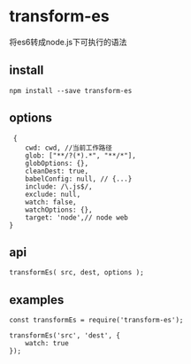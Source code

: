 # transform-es

将es6转成node.js下可执行的语法

## install

`npm install --save transform-es`

## options

```
 {
    cwd: cwd, //当前工作路径
    glob: ["**/?(*).*", "**/*"],
    globOptions: {},
    cleanDest: true,
    babelConfig: null, // {...}
    include: /\.js$/,
    exclude: null,
    watch: false,
    watchOptions: {},
    target: 'node',// node web
}
```

## api

```
transformEs( src, dest, options );
```

## examples 

```
const transformEs = require('transform-es');

transformEs('src', 'dest', {
    watch: true
});

```